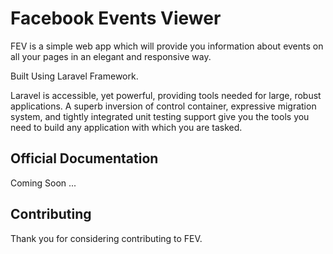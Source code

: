 # Facebook Events Viewer

FEV is a simple web app which will provide you information about events on all your pages in an elegant and responsive way.

Built Using Laravel Framework.

Laravel is accessible, yet powerful, providing tools needed for large, robust applications. A superb inversion of control container, expressive migration system, and tightly integrated unit testing support give you the tools you need to build any application with which you are tasked.

## Official Documentation

Coming Soon ...

## Contributing

Thank you for considering contributing to FEV.
